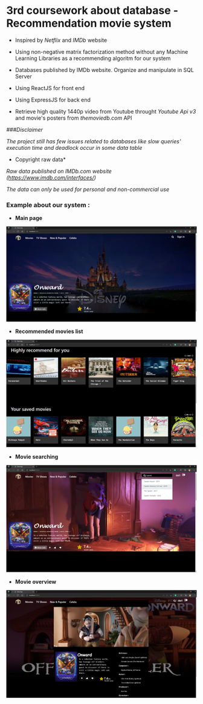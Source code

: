 # 3rd coursework about database - Recommendation movie system

* Inspired by *Netflix* and *IMDb* website

* Using non-negative matrix factorization method without any Machine Learning Libraries as a recommending algoritm for our system

* Databases published by IMDb website. Organize and manipulate in SQL Server 

* Using ReactJS for front end

* Using ExpressJS for back end 

* Retrieve high quality 1440p video from Youtube throught *Youtube Api v3* and movie's posters from *themoviedb.com* API

*###Disclaimer*

*The project still has few issues related to databases like slow queries' execution time and deadlock occur in some data table*

* Copyright raw data*

*Raw data published on IMDb.com website (https://www.imdb.com/interfaces/)*

*The data can only be used for personal and non-commercial use*

### Example about our system : 

* **Main page**

![alt text](https://github.com/datnguyenzzz/Movie_recommendation_system/blob/master/cache/1.PNG)

* **Recommended movies list**

![alt text](https://github.com/datnguyenzzz/Movie_recommendation_system/blob/master/cache/2.PNG)

* **Movie searching**

![alt text](https://github.com/datnguyenzzz/Movie_recommendation_system/blob/master/cache/4_.PNG)

* **Movie overview**

![alt text](https://github.com/datnguyenzzz/Movie_recommendation_system/blob/master/cache/3.PNG)



